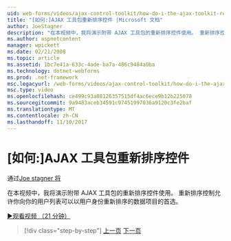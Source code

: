 ```yaml
---
uid: web-forms/videos/ajax-control-toolkit/how-do-i-the-ajax-toolkit-reorder-control
title: "[如何:]AJAX 工具包重新排序控件 |Microsoft 文档"
author: JoeStagner
description: "在本视频中，我将演示附带 AJAX 工具包的重新排序控件使用。 重新排序控件允许你向你的用户列表 o..."
ms.author: aspnetcontent
manager: wpickett
ms.date: 02/21/2008
ms.topic: article
ms.assetid: 1bc7e41a-633c-4ade-ba7a-486c9484a0ba
ms.technology: dotnet-webforms
ms.prod: .net-framework
msc.legacyurl: /web-forms/videos/ajax-control-toolkit/how-do-i-the-ajax-toolkit-reorder-control
msc.type: video
ms.openlocfilehash: ce499c93a08126357515df4ac6ece9b12b225078
ms.sourcegitcommit: 9a9483aceb34591c97451997036a9120c3fe2baf
ms.translationtype: MT
ms.contentlocale: zh-CN
ms.lasthandoff: 11/10/2017
---
```

<a name="how-do-i-the-ajax-toolkit-reorder-control"></a>[如何:]AJAX 工具包重新排序控件
====================
通过[Joe stagner 将](https://github.com/JoeStagner)

在本视频中，我将演示附带 AJAX 工具包的重新排序控件使用。 重新排序控制允许你向你的用户列表可以以用户身份重新排序的数据项目的首选。

[&#9654;观看视频 （21 分钟）](https://channel9.msdn.com/Blogs/ASP-NET-Site-Videos/how-do-i-the-ajax-toolkit-reorder-control)

>[!div class="step-by-step"]
[上一页](how-do-i-use-the-aspnet-ajax-updatepanelanimation-extender.md)
[下一页](utilize-the-ajax-rating-control-in-the-aspnet-toolkit.md)
